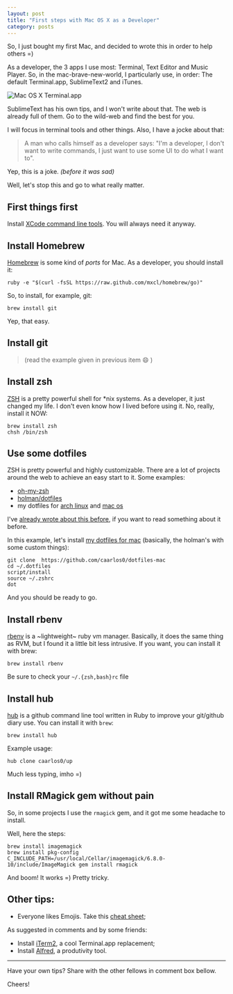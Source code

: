 ```yaml
---
layout: post
title: "First steps with Mac OS X as a Developer"
category: posts
---
```


So, I just bought my first Mac, and decided to wrote this in order to help
others =)

As a developer, the 3 apps I use most: Terminal, Text Editor and Music Player.
So, in the mac-brave-new-world, I particularly use, in order: The default
Terminal.app, SublimeText2 and iTunes.

<img src="http://cl.ly/image/1n45013K0V17/Captura%20de%20Tela%202013-03-16%20%C3%A0s%2018.01.29.png"
class="noshadow" title="Mac OS X Terminal.app">

SublimeText has his own tips, and I won't write about that. The web is already
full of them. Go to the wild-web and find the best for you.

I will focus in terminal tools and other things. Also, I have a jocke about that:

> A man who calls himself as a developer says: "I'm a developer, I don't want
to write commands, I just want to use some UI to do what I want to".

Yep, this is a joke. _(before it was sad)_

Well, let's stop this and go to what really matter.

## First things first

Install [XCode command line tools][1]. You will always need it anyway.

## Install Homebrew

[Homebrew][2] is some kind of _ports_ for Mac. As a developer, you should
install it:

    ruby -e "$(curl -fsSL https://raw.github.com/mxcl/homebrew/go)"

So, to install, for example, git:

    brew install git

Yep, that easy.

## Install git

> (read the example given in previous item :smile: )

## Install zsh

[ZSH][3] is a pretty powerful shell for *nix systems. As a developer, it just
changed my life. I don't even know how I lived before using it. No, really,
install it NOW:

    brew install zsh
    chsh /bin/zsh

## Use some dotfiles

ZSH is pretty powerful and highly customizable. There are a lot of projects
around the web to achieve an easy start to it. Some examples:

- [oh-my-zsh][4]
- [holman/dotfiles][5]
- my dotfiles for [arch linux][6] and [mac os][7]

I've [already wrote about this before][8], if you want to read something about
it before.

In this example, let's install [my dotfiles for mac][7] (basically, the
holman's with some custom things):

    git clone  https://github.com/caarlos0/dotfiles-mac
    cd ~/.dotfiles
    script/install
    source ~/.zshrc
    dot

And you should be ready to go.

## Install rbenv

[rbenv][9] is a ~lightweight~ ruby vm manager. Basically, it does the same thing
as RVM, but I found it a little bit less intrusive. If you want, you can install
it with brew:

    brew install rbenv

Be sure to check your `~/.{zsh,bash}rc` file

## Install hub

[hub][10] is a github command line tool written in Ruby to improve your
git/github diary use. You can install it with `brew`:

    brew install hub

Example usage:

    hub clone caarlos0/up

Much less typing, imho =)


## Install RMagick gem without pain

So, in some projects I use the `rmagick` gem, and it got me some headache to
install.

Well, here the steps:

    brew install imagemagick
    brew install pkg-config
    C_INCLUDE_PATH=/usr/local/Cellar/imagemagick/6.8.0-10/include/ImageMagick gem install rmagick

And boom! It works =) Pretty tricky.

## Other tips:

- Everyone likes Emojis. Take this [cheat sheet][11];

As suggested in comments and by some friends:

- Install [iTerm2][12], a cool Terminal.app replacement;
- Install [Alfred][13], a produtivity tool.

****

Have your own tips? Share with the other fellows in comment box bellow.

Cheers!


[1]: https://developer.apple.com/devcenter/mac/index.action
[2]: http://mxcl.github.com/homebrew/
[3]: http://www.zsh.org/
[4]: https://github.com/robbyrussell/oh-my-zsh
[5]: https://github.com/holman/dotfiles/
[6]: https://github.com/caarlos0/dotfiles-linux
[7]: https://github.com/caarlos0/dotfiles-mac
[8]: /posts/dotfiles-are-meant-to-be-forked/
[9]: https://github.com/sstephenson/rbenv/
[10]: https://github.com/defunkt/hub
[11]: http://www.emoji-cheat-sheet.com
[12]: http://www.iterm2.com/
[13]: http://www.alfredapp.com/
